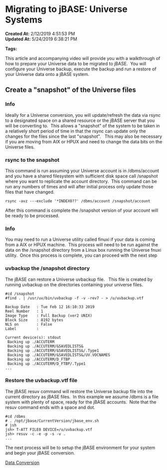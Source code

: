# Migrating to jBASE: Universe Systems

**Created At:** 2/12/2019 4:51:53 PM  
**Updated At:** 5/24/2019 6:38:21 PM  

**Tags:**
<badge text='uvbackup' vertical='middle' />
<badge text='uv' vertical='middle' />
<badge text='universe' vertical='middle' />
<badge text='migration' vertical='middle' />
<badge text='migrating' vertical='middle' />



This article and accompanying video will provide you with a walkthrough of how to prepare your Universe data to be migrated to jBASE.  You will configure your Universe backup, execute the backup and run a restore of your Universe data onto a jBASE system.

## Create a "snapshot" of the Universe files



### Info

Ideally for a Universe conversion, you will update/refresh the data via rsync to a designated space on a shared resource or the jBASE server that you will be converting to.  This allows a "snapshot" of the system to be taken in a relatively short period of time in that the rsync can update only the changes for the files since the last "snapshot".   This may also be necessary if you are moving from AIX or HPUX and need to change the data bits on the Universe files.

### rsync to the snapshot

This command is run assuming your Universe account is in /dbms/account and you have a shared filesystem with sufficient disk space call /snapshot where you want to replicate the account directory.  This command can be run any numbers of times and will after initial process only update those files that have changed.

```
rsync -avz ---exclude '*INDEX0??' /dbms/account /snapshot/account
```

After this command is complete the /snapshot version of your account will be ready to be processed.

### Info

You may need to run a Universe utility called finuxi if your data is coming from a AIX or HPUX machine.  This process will need to be run against the data on the /snapshot directory from a Linux box running the Universe fnuxi utility.  Once this process is complete, you can proceed with the next step

### uvbackup the /snapshot directory

The jBASE can restore a Universe uvbackup file.   This file is created by running uvbackup on the directories containing your universe files.

```
#cd /snapshot
#find . | /usr/uv/bin/uvbackup -f -v -rev7 - > /u/uvbackup.vtf

Backup Date   : Tue Feb 12 16:10:33 2019
Reel Number   : 1
Image Type    : Full Backup (ver2 UNIX)
Block Size    : 8192 bytes
NLS on        : False
Label         :

Current device(s): stdout
 Backing up ./ACCUTERM
 Backing up ./ACCUTERM/&SAVEDLISTS&
 Backing up ./ACCUTERM/&SAVEDLISTS&/.Type1
 Backing up ./ACCUTERM/&SAVEDLISTS&/UV.VOCNAMES
 Backing up ./ACCUTERM/D_FTBP
 Backing up ./ACCUTERM/D_FTBP/.Type1
...
```

### Restore the uvbackup.vtf file

The jBASE resuv command will restore the Universe backup file into the current directory as jBASE files.  In this example we assume /dbms is a file system with plenty of space, ready for the jBASE accounts.  Note that the resuv command ends with a space and dot.

```
#cd /dbms
# . /opt/jbase/CurrentVersion/jbase_env.sh
# jsh
jsh> T-ATT FILE0 DEVICE=/u/uvbackup.vtf
jsh> resuv -c -e -p -s -v .
...
```

The next process will be to setup the jBASE environment for your system and begin your jBASE conversion.

[Data Conversion](368880-creating-migrating-accounts-and-converting-programs)
